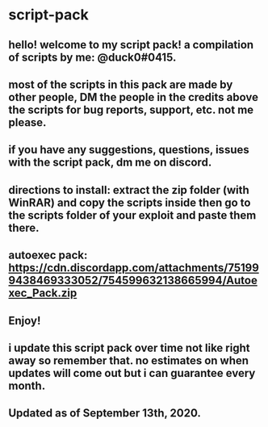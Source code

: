 # script-pack                                                                                                                                        
hello! welcome to my script pack! a compilation of scripts by me: @duck0#0415.
--
most of the scripts in this pack are made by other people, DM the people in the credits above the scripts for bug reports, support, etc. not me please.
--
if you have any suggestions, questions, issues with the script pack, dm me on discord.
--
directions to install: extract the zip folder (with WinRAR) and copy the scripts inside then go to the scripts folder of your exploit and paste them there.
--
autoexec pack: https://cdn.discordapp.com/attachments/751999438469333052/754599632138665994/Autoexec_Pack.zip
--
Enjoy!
--
i update this script pack over time not like right away so remember that. no estimates on when updates will come out but i can guarantee every month.
--
Updated as of September 13th, 2020.
--

